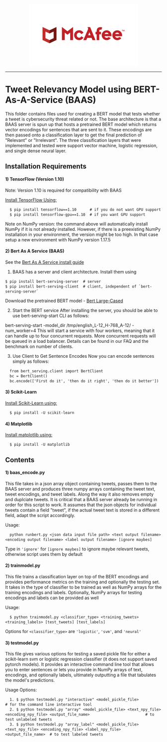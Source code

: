 <div align="center">
  <img src="../../Images/mcafee_logo.png", height="200" width="350">
</div>

--------------------------------------------------------------------------------

# Tweet Relevancy Model using BERT-As-A-Service (BAAS)

This folder contains files used for creating a BERT model that tests whether a tweet is cybersecurity threat related or not. The base architecture is that a BAAS server is spun up that hosts a pretrained BERT model which returns vector encodings for sentences that are sent to it. These encodings are then passed onto a classification layer to get the final prediction of "Relevant" or "Irrelevant". The three classification layers that were implemented and tested were support vector machine, logistic regression, and single dense neural layer.

## Installation Requirements


#### 1) TensorFlow (Version 1.10)
    
  Note: Version 1.10 is required for compatibility with BAAS

  [Install TensorFlow Using:](https://www.tensorflow.org/install/pip)
```
  $ pip install tensorflow==1.10      # if you do not want GPU support
  $ pip install tensorflow-gpu==1.10  # if you want GPU support
```
  Note on NumPy version: the command above will automatically install NumPy if it is not already installed. However, if there is a preexisting NumPy installation in your environment, the version might be too high. In that case setup a new environment with NumPy version 1.17.5

#### 2) Bert As A Service (BAAS)

  See the [Bert As A Service install guide](https://github.com/hanxiao/bert-as-service/#user-content-bert-as-service)

  1. BAAS has a server and client architecture. Install them using 

  ```
  $ pip install bert-serving-server  # server
  $ pip install bert-serving-client  # client, independent of `bert-serving-server`
  ```

  Download the pretrained BERT model - [Bert Large-Cased](https://storage.googleapis.com/bert_models/2018_10_18/cased_L-24_H-1024_A-16.zip)

  2. Start the BERT service
  After installing the server, you should be able to use bert-serving-start CLI as follows:

  bert-serving-start -model_dir /tmp/english_L-12_H-768_A-12/ -num_worker=4 
  This will start a service with four workers, meaning that it can handle up to four concurrent requests. More concurrent requests will be queued in a load balancer. Details can be found in our FAQ and the benchmark on number of clients.

  3. Use Client to Get Sentence Encodes
  Now you can encode sentences simply as follows:
```
  from bert_serving.client import BertClient
  bc = BertClient()
  bc.encode(['First do it', 'then do it right', 'then do it better'])
```

#### 3) Scikit-Learn

  [Install Scikit-Learn using:](https://scikit-learn.org/stable/install.html)
```
  $ pip install -U scikit-learn
```

#### 4) Matplotlib

  [Install matplotlib using:](https://matplotlib.org/3.2.1/users/installing.html)
```
  $ pip install -U matplotlib
```

## Contents

#### 1) baas_encode.py

This file takes in a json array object containing tweets, passes them to the BAAS server and produces three numpy arrays containing the tweet text, tweet encodings, and tweet labels. Along the way it also removes empty and duplciate tweets. It is critical that a BAAS server already be running in order for this script to work. It assumes that the json objects for individual tweets contain a field "tweet", if the actual tweet text is stored in a different field, adapt the script accordingly.

Usage:
```
  python runbert.py <json data input file path> <text output filename> <encoding output filename> <label output filename> [ignore maybes]
```
Type in ```'ignore'``` for ```[ignore maybes]``` to ignore maybe relevant tweets, otherwise script uses them by default

#### 2) trainmodel.py

This file trains a classification layer on top of the BERT encodings and provides performance metrics on the training and optionally the testing set. It takes in the type of classifier to be trained as well as NumPy arrays for the training encodings and labels. Optionally, NumPy arrays for testing encodings and labels can be provided as well

Usage:
```
  $ python trainmodel.py <classifier_type> <training_tweets> <training_labels> [test_tweets] [test_labels]
```
Options for ```<classifier_type>``` are ```'logistic'```, ```'svm'```, and ```'neural'```


#### 3) testmodel.py

This file gives various options for testing a saved pickle file for either a scikit-learn svm or logistic regression classifier (it does not support saved pytorch models). It provides an interactive command line tool that allows you to enter sentences or lets you provide in NumPy arrays of text, encodings, and optionally labels, ultimately outputting a file that tabulates the model's predictions.

Usage Options:
```
  1. $ python testmodel.py "interactive" <model_pickle_file>                                                                          # for the command line interactive tool
  2. $ python testmodel.py "array" <model_pickle_file> <text_npy_file> <encoding_npy_file> <output_file_name>                         # to test unlabeled tweets
  3. $ python testmodel.py "array_label" <model_pickle_file> <text_npy_file> <encoding_npy_file> <label_npy_file> <output_file_name>  # to test labeled tweets
```
